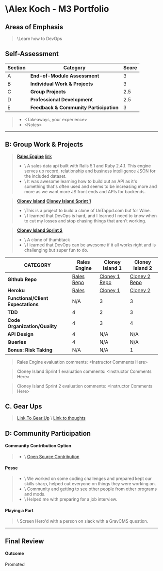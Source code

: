 # \Alex Koch - M3 Portfolio

## Areas of Emphasis

> \Learn how to DevOps

## Self-Assessment

| Section | Category | Score |
| --- | ----- | --- |
| A | **End-of-Module Assessment** | 3 |
| B | **Individual Work & Projects** | 3 |
| C | **Group Projects** | 2.5 |
| D | **Professional Development** | 2.5 |
| E | **Feedback & Community Participation** | 3 |

>* \<Takeaways, your experience>
>* \<Notes>

-----------------------

## B: Group Work & Projects

> **[Rales Engine](http://backend.turing.io/module3/projects/rails_engine)**
> [link](https://github.com/alex-w-k/rails-engine)
>* \ A sales data api built with Rails 5.1 and Ruby 2.4.1. This engine serves up record, relationship and business intelligence JSON for the included dataset.
>* \ It was awesome learning how to build out an API as it's something that's often used and seems to be increasing more and more as we want more JS front ends and APIs for backends.

> **[Cloney Island](http://backend.turing.io/module3/projects/cloney_island/cloney_island)**
> **[Cloney Island Sprint 1](https://github.com/iamchrissmith/uncorked)**
>* \This is a project to build a clone of UnTappd.com but for Wine.
>* \ I learned that DevOps is hard, and I learned I need to know when to cut my losses and stop chasing things that aren't working.

> **[Cloney Island Sprint 2](https://github.com/Benjaminpjacobs/corkboard)**
>* \ A clone of thumbtack
>* \ I learned that DevOps can be awesome if it all works right and is challenging but super fun to do.

| CATEGORY | Rales Engine | Cloney Island 1 | Cloney Island 2 |
| --- | --- | --- | --- |
| **Github Repo** | [Rales Repo](https://github.com/alex-w-k/rails-engine) | [Cloney 1 Repo](https://github.com/iamchrissmith/uncorked) | [Cloney 2 Repo](https://github.com/Benjaminpjacobs/corkboard) |
| **Heroku** | [Rales](https://sales-engine-api.herokuapp.com/apidocs/index.html) | [Cloney 1](https://desolate-fjord-36516.herokuapp.com/) | [Cloney 2](https://myfucking.network) |
| **Functional/Client Expectations** | N/A | 3 | 3 |
| **TDD** | 4 | 2 | 3 |
| **Code Organization/Quality** | 4 | 3 | 4 |
| **API Design** | 4 | N/A | N/A |
| **Queries** | 4 | N/A | N/A |
| **Bonus: Risk Taking** | N/A | N/A | 1 |

> Rales Engine evaluation comments:
\<Instructor Comments Here>

> Cloney Island Sprint 1 evaluation comments:
\<Instructor Comments Here>

> Cloney Island Sprint 2 evaluation comments:
\<Instructor Comments Here>

## C. **Gear Ups**

> [Link To Gear Up](https://github.com/turingschool/gear-up/blob/master/allyship.markdown)
\ [Link to thoughts](https://gist.github.com/alex-w-k/3f1cee3fb1beb28855e14da77bd170a5)

## D: Community Participation

#### **Community Contribution Option**
>* \ [Open Source Contribution](https://github.com/alex-w-k/will_paginate-materialize)

#### **Posse**
  >* \ We worked on some coding challenges and prepared kept our skills sharp, helped out everyone on things they were working on.
  >* \ Community and getting to see other people from other programs and mods.
  >* \ Helped me with preparing for a job interview.

#### **Playing a Part**

> \ Screen Hero'd with a person on slack with a GravCMS question.

------------------

## Final Review

#### Outcome

Promoted
